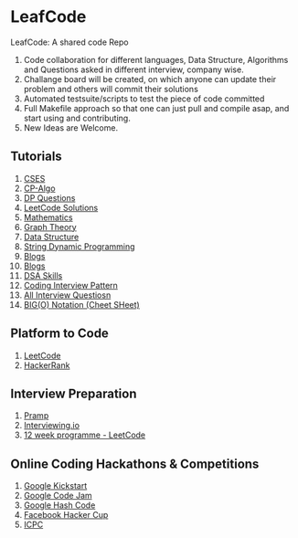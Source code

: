 # LeafCode
LeafCode: A shared code Repo

1) Code collaboration for different languages, Data Structure, Algorithms and Questions asked in different interview, company wise.
2) Challange board will be created, on which anyone can update their problem and others will commit their solutions
3) Automated testsuite/scripts to test the piece of code committed
4) Full Makefile approach so that one can just pull and compile asap, and start using and contributing.
5) New Ideas are Welcome.

## Tutorials
1. [CSES](https://cses.fi/problemset/)
2. [CP-Algo](https://cp-algorithms.com/)
3. [DP Questions](https://atcoder.jp/contests/dp/tasks/)
4. [LeetCode Solutions](https://twchen.gitbook.io/leetcode/)
5. [Mathematics](https://www.quora.com/How-do-I-get-good-at-math-for-competitive-programming/answer/Sameer-Gulati-3/)
6. [Graph Theory](https://www.quora.com/How-can-I-be-good-at-graph-theory-based-programming-problems-in-competitive-programming/answer/Sameer-Gulati-3/)
7. [Data Structure](https://www.quora.com/What-is-a-list-of-data-structures-that-a-competitive-programmer-must-know/answer/Sameer-Gulati-3?c/)
8. [String Dynamic Programming](https://leetcode.com/discuss/general-discussion/651719/how-to-solve-dp-string-template-and-4-steps-to-be-followed/)
9. [Blogs](https://technicalbattle.blogspot.com/2020/05/best-blogs-on-codeforces-links-for-best.html)
10. [Blogs](https://petr-mitrichev.blogspot.com/)
11. [DSA Skills](https://www.hackerearth.com/blog/developers/7-steps-to-improve-your-data-structure-and-algorithm-skills/)
12. [Coding Interview Pattern](https://hackernoon.com/14-patterns-to-ace-any-coding-interview-question-c5bb3357f6ed/)
13. [All Interview Questiosn](https://www.quora.com/q/techiedelight/500-Data-Structures-and-Algorithms-interview-questions-and-their-solutions/)
14. [BIG(O) Notation (Cheet SHeet)](https://www.bigocheatsheet.com/)

## Platform to Code
1. [LeetCode](https://leetcode.com/)
2. [HackerRank](https://www.hackerrank.com/dashboard)

## Interview Preparation
1. [Pramp](https://www.pramp.com/#/)
2. [Interviewing.io](https://interviewing.io/)
3. [12 week programme - LeetCode](https://docs.google.com/document/d/1wUCqhVHydWiDk6FJdFLSMpgigNrGcs4OFZg0Wa7JGEw/)

## Online Coding Hackathons & Competitions
1. [Google Kickstart](https://codingcompetitions.withgoogle.com/kickstart)
2. [Google Code Jam](https://codingcompetitions.withgoogle.com/codejam)
3. [Google Hash Code](https://codingcompetitions.withgoogle.com/hashcode/)
4. [Facebook Hacker Cup](https://www.facebook.com/codingcompetitions/hacker-cup/)
5. [ICPC](https://icpc.global/)
